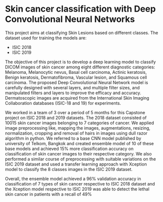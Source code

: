 # Skin cancer classification with Deep Convolutional Neural Networks
This project aims at classifying Skin Lesions based on different classes. The dataset used for training the models are:
- ISIC 2018
- ISIC 2019

The objective of this project is to develop a deep learning model to classify DICOM images of skin cancer among eight different diagnostic categories: Melanoma, Melanocytic nevus, Basal cell carcinoma, Actinic keratosis, Benign keratosis, Dermatofibroma, Vascular lesion, and Squamous cell carcinoma. The proposed Deep Convolutional Neural Network model is carefully designed with several layers, and multiple filter sizes, and manipulated filters and layers to improve the efficacy and accuracy. Dermatoscopic images are acquired from the International Skin Imaging Collaboration databases (ISIC-18 and 19) for experiments.

We worked in a team of 3 over a period of 5 months for this Capstone project on ISIC 2018 and 2019 datasets. The 2018 dataset consisted of 10015 skin cancer images belonging to 7 categories of cancer. We applied image preprocessing like, mapping the images, augmentations, resizing, normalization, cropping and removal of hairs in images using dull razor algorithm in python. We referred to a base CNN model published by university of Telkom, Bangkok and created ensemble model of 10 of these base models and achieved 15% more classification accuracy on classification of skin cancer images to their respective category. We also performed a similar course of preprocessing with suitable variations on the ISIC 2019 dataset and used a transfer learning approach with Xception model to classify the 8 classes images in the ISIC 2019 dataset.

Overall, the ensemble model achieved a 96% validation accuracy in classification of 7 types of skin cancer respective to ISIC 2018 dataset and the Xception model respective to ISIC 2019 was able to detect the lethal skin cancer in patients with a recall of 49%
